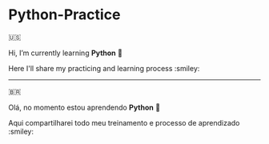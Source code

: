 # Python-Practice

:us:

Hi, I’m currently learning **Python** 🌱

<p align="left">Here I'll share my practicing and learning process :smiley:</p>

<hr>

:brazil:

Olá, no momento estou aprendendo **Python** 🌱

<p align="left">Aqui compartilharei todo meu treinamento e processo de aprendizado :smiley:</p>
